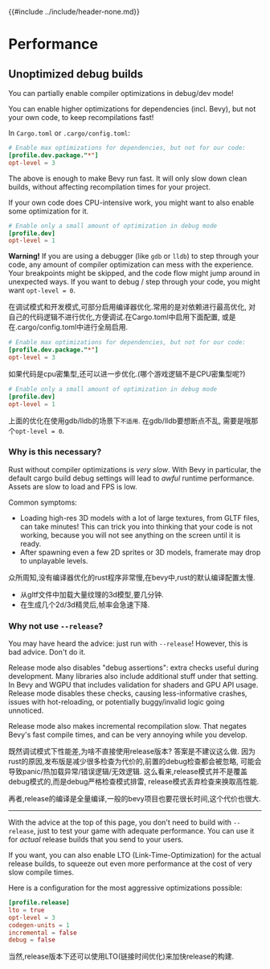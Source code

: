 {{#include ../include/header-none.md}}

# Performance

## Unoptimized debug builds

You can partially enable compiler optimizations in debug/dev mode!

You can enable higher optimizations for dependencies (incl. Bevy), but not
your own code, to keep recompilations fast!

In `Cargo.toml` or `.cargo/config.toml`:

```toml
# Enable max optimizations for dependencies, but not for our code:
[profile.dev.package."*"]
opt-level = 3
```

The above is enough to make Bevy run fast. It will only slow down clean
builds, without affecting recompilation times for your project.

If your own code does CPU-intensive work, you might want to also enable some
optimization for it.

```toml
# Enable only a small amount of optimization in debug mode
[profile.dev]
opt-level = 1
```

**Warning!** If you are using a debugger (like `gdb` or `lldb`) to step through
your code, any amount of compiler optimization can mess with the experience.
Your breakpoints might be skipped, and the code flow might jump around in
unexpected ways. If you want to debug / step through your code, you might want
`opt-level = 0`.

在调试模式和开发模式,可部分启用编译器优化.常用的是对依赖进行最高优化,
对自己的代码逻辑不进行优化,方便调试.在Cargo.toml中启用下面配置,
或是在.cargo/config.toml中进行全局启用.

```toml
# Enable max optimizations for dependencies, but not for our code:
[profile.dev.package."*"]
opt-level = 3
```

如果代码是cpu密集型,还可以进一步优化.(哪个游戏逻辑不是CPU密集型呢?)

```toml
# Enable only a small amount of optimization in debug mode
[profile.dev]
opt-level = 1
```
上面的优化在使用gdb/lldb的场景下`不适用`. 在gdb/lldb要想断点不乱,
需要是哦那个`opt-level = 0`.

### Why is this necessary?

Rust without compiler optimizations is *very slow*. With Bevy in
particular, the default cargo build debug settings will lead to *awful* runtime
performance. Assets are slow to load and FPS is low.

Common symptoms:
  - Loading high-res 3D models with a lot of large textures, from GLTF
    files, can take minutes! This can trick you into thinking
    that your code is not working, because you will not see anything on
    the screen until it is ready.
  - After spawning even a few 2D sprites or 3D models, framerate may drop
    to unplayable levels.

众所周知,没有编译器优化的rust程序非常慢,在bevy中,rust的默认编译配置太慢.
 - 从gltf文件中加载大量纹理的3d模型,要几分钟.
 - 在生成几个2d/3d精灵后,帧率会急速下降.

### Why not use `--release`?

You may have heard the advice: just run with `--release`! However, this is
bad advice. Don't do it.

Release mode also disables "debug assertions": extra checks useful during
development. Many libraries also include additional stuff under that
setting. In Bevy and WGPU that includes validation for shaders and GPU API
usage. Release mode disables these checks, causing less-informative crashes,
issues with hot-reloading, or potentially buggy/invalid logic going unnoticed.

Release mode also makes incremental recompilation slow. That negates
Bevy's fast compile times, and can be very annoying while you develop.

既然调试模式下性能差,为啥不直接使用release版本? 答案是不建议这么做.
因为rust的原因,发布版是减少很多检查为代价的,前置的debug检查都会被忽略,
可能会导致panic/热加载异常/错误逻辑/无效逻辑.
这么看来,release模式并不是覆盖debug模式的,而是debug严格检查模式排雷,
release模式丢弃检查来换取高性能.

再者,release的编译是全量编译,一般的bevy项目也要花很长时间,这个代价也很大.

---

With the advice at the top of this page, you don't need to build with
`--release`, just to test your game with adequate performance. You can use
it for *actual* release builds that you send to your users.

If you want, you can also enable LTO (Link-Time-Optimization) for the actual
release builds, to squeeze out even more performance at the cost of very
slow compile times.

Here is a configuration for the most aggressive optimizations possible:

```toml
[profile.release]
lto = true
opt-level = 3
codegen-units = 1
incremental = false
debug = false
```
当然,release版本下还可以使用LTO(链接时间优化)来加快release的构建.
